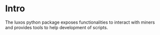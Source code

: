 # Intro

The luxos python package exposes functionalities to interact with miners and provides
tools to help development of scripts.
